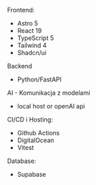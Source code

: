 Frontend:
- Astro 5
- React 19
- TypeScript 5
- Tailwind 4
- Shadcn/ui

Backend
- Python/FastAPI

AI - Komunikacja z modelami
- local host or openAI api

CI/CD i Hosting:
- Github Actions
- DigitalOcean
- Vitest

Database:
- Supabase